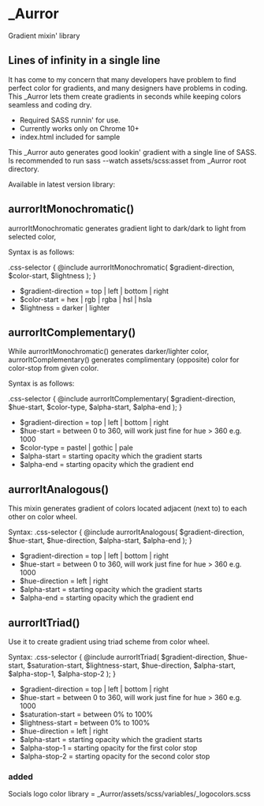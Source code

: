 # _Aurror
Gradient mixin' library

## Lines of infinity in a single line
It has come to my concern that many developers have problem to find perfect color for gradients, and many designers have problems in coding. This _Aurror lets them create gradients in seconds while keeping colors seamless and coding dry.

* Required SASS runnin' for use.
* Currently works only on Chrome 10+
* index.html included for sample

This _Aurror auto generates good lookin' gradient with a single line of SASS.
Is recommended to run sass --watch assets/scss:asset from _Aurror root directory.

Available in latest version library:

## aurrorItMonochromatic()
aurrorItMonochromatic generates gradient light to dark/dark to light from selected color, 


Syntax is as follows:

.css-selector {
	@include aurrorItMonochromatic( $gradient-direction, $color-start, $lightness );
}


* $gradient-direction = top | left | bottom | right
* $color-start = hex | rgb | rgba | hsl | hsla
* $lightness = darker | lighter 


## aurrorItComplementary()
While aurrorItMonochromatic() generates darker/lighter color,
aurrorItComplementary() generates complimentary (opposite) color for color-stop from given color.

Syntax is as follows:

.css-selector {
	@include aurrorItComplementary( $gradient-direction, $hue-start, $color-type, $alpha-start, $alpha-end );
}


* $gradient-direction = top | left | bottom | right
* $hue-start =  between 0 to 360, will work just fine for hue > 360 e.g. 1000
* $color-type = pastel | gothic | pale
* $alpha-start = starting opacity which the gradient starts
* $alpha-end = starting opacity which the gradient end

## aurrorItAnalogous()
This mixin generates gradient of colors located adjacent (next to) to each other on color wheel.

Syntax:
.css-selector {
	@include aurrorItAnalogous( $gradient-direction, $hue-start, $hue-direction, $alpha-start, $alpha-end );
}

* $gradient-direction = top | left | bottom | right
* $hue-start =  between 0 to 360, will work just fine for hue > 360 e.g. 1000
* $hue-direction = left | right
* $alpha-start = starting opacity which the gradient starts
* $alpha-end = starting opacity which the gradient end

## aurrorItTriad()
Use it to create gradient using triad scheme from color wheel.

Syntax:
.css-selector {
	@include aurrorItTriad( $gradient-direction, $hue-start, $saturation-start, $lightness-start, $hue-direction, $alpha-start, $alpha-stop-1, $alpha-stop-2 );
}

* $gradient-direction = top | left | bottom | right
* $hue-start =  between 0 to 360, will work just fine for hue > 360 e.g. 1000
* $saturation-start = between 0% to 100%
* $lightness-start = between 0% to 100%
* $hue-direction = left | right
* $alpha-start = starting opacity which the gradient starts
* $alpha-stop-1 = starting opacity for the first color stop
* $alpha-stop-2 = starting opacity for the second color stop

### added
Socials logo color library = _Aurror/assets/scss/variables/_logocolors.scss
